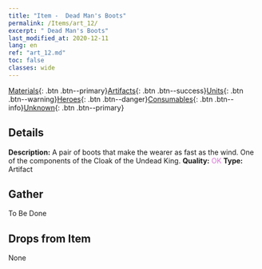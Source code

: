 ```yaml
---
title: "Item -  Dead Man's Boots"
permalink: /Items/art_12/
excerpt: " Dead Man's Boots"
last_modified_at: 2020-12-11
lang: en
ref: "art_12.md"
toc: false
classes: wide
---
```

 [Materials](/Items/){: .btn .btn--primary}[Artifacts](/Items/Artifacts/){: .btn .btn--success}[Units](/Items/Units/){: .btn .btn--warning}[Heroes](/Items/Heroes/){: .btn .btn--danger}[Consumables](/Items/Consumables/){: .btn .btn--info}[Unknown](/Items/Unknown/){: .btn .btn--primary}

## Details
 **Description:** A pair of boots that make the wearer as fast as the wind. One of the components of the Cloak of the Undead King.
 **Quality:** <span style="color: #DA70D6">OK</span>
 **Type:** Artifact
## Gather

  To Be Done

## Drops from Item

  None

